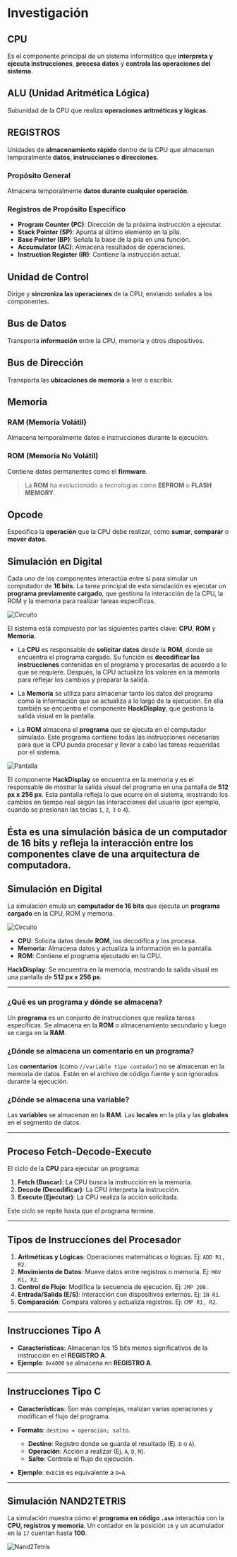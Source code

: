 # Investigación

## **CPU**
Es el componente principal de un sistema informático que **interpreta y ejecuta instrucciones**, **procesa datos** y **controla las operaciones del sistema**.

## **ALU (Unidad Aritmética Lógica)**
Subunidad de la CPU que realiza **operaciones aritméticas y lógicas**.

## **REGISTROS**
Unidades de **almacenamiento rápido** dentro de la CPU que almacenan temporalmente **datos, instrucciones o direcciones**.

### **Propósito General**
Almacena temporalmente **datos durante cualquier operación**.

### Registros de Propósito Específico
- **Program Counter (PC)**: Dirección de la próxima instrucción a ejecutar.
- **Stack Pointer (SP)**: Apunta al último elemento en la pila.
- **Base Pointer (BP)**: Señala la base de la pila en una función.
- **Accumulator (AC)**: Almacena resultados de operaciones.
- **Instruction Register (IR)**: Contiene la instrucción actual.

## **Unidad de Control**
Dirige y **sincroniza las operaciones** de la CPU, enviando señales a los componentes.

## **Bus de Datos**
Transporta **información** entre la CPU, memoria y otros dispositivos.

## **Bus de Dirección**
Transporta las **ubicaciones de memoria** a leer o escribir.

## **Memoria**

### **RAM (Memoria Volátil)**
Almacena temporalmente datos e instrucciones durante la ejecución.

### **ROM (Memoria No Volátil)**
Contiene datos permanentes como el **firmware**.

> La **ROM** ha evolucionado a tecnologías como **EEPROM** o **FLASH MEMORY**.

## **Opcode**
Especifica la **operación** que la CPU debe realizar, como **sumar**, **comparar** o **mover datos**.

## Simulación en Digital

Cada uno de los componentes interactúa entre sí para simular un computador de **16 bits**. La tarea principal de esta simulación es ejecutar un **programa previamente cargado**, que gestiona la interacción de la CPU, la ROM y la memoria para realizar tareas específicas.

![Circuito](Images1/circuito.png)

El sistema está compuesto por las siguientes partes clave: **CPU**, **ROM** y **Memoria**.

- La **CPU** es responsable de **solicitar datos** desde la **ROM**, donde se encuentra el programa cargado. Su función es **decodificar las instrucciones** contenidas en el programa y procesarlas de acuerdo a lo que se requiere. Después, la CPU actualiza los valores en la memoria para reflejar los cambios y preparar la salida.
  
- La **Memoria** se utiliza para almacenar tanto los datos del programa como la información que se actualiza a lo largo de la ejecución. En ella también se encuentra el componente **HackDisplay**, que gestiona la salida visual en la pantalla.

- La **ROM** almacena el **programa** que se ejecuta en el computador simulado. Este programa contiene todas las instrucciones necesarias para que la CPU pueda procesar y llevar a cabo las tareas requeridas por el sistema.

![Pantalla](Images1/pantalla.png)

El componente **HackDisplay** se encuentra en la memoria y es el responsable de mostrar la salida visual del programa en una pantalla de **512 px x 256 px**. Esta pantalla refleja lo que ocurre en el sistema, mostrando los cambios en tiempo real según las interacciones del usuario (por ejemplo, cuando se presionan las teclas `1`, `2`, `3` o `4`).

Ésta es una simulación básica de un computador de **16 bits** y refleja la **interacción** entre los componentes clave de una arquitectura de computadora.
---

## Simulación en Digital
La simulación emula un **computador de 16 bits** que ejecuta un **programa cargado** en la CPU, ROM y memoria.

![Circuito](images1/circuito.png)

- **CPU**: Solicita datos desde **ROM**, los decodifica y los procesa. 
- **Memoria**: Almacena datos y actualiza la información en la pantalla.
- **ROM**: Contiene el programa ejecutado en la CPU.

**HackDisplay**: Se encuentra en la memoria, mostrando la salida visual en una pantalla de **512 px x 256 px**.

---

### **¿Qué es un programa y dónde se almacena?**
Un **programa** es un conjunto de instrucciones que realiza tareas específicas. Se almacena en la **ROM** o almacenamiento secundario y luego se carga en la **RAM**.

### **¿Dónde se almacena un comentario en un programa?**
Los **comentarios** (como `//variable tipo contador`) no se almacenan en la memoria de datos. Están en el archivo de código fuente y son ignorados durante la ejecución.

### **¿Dónde se almacena una variable?**
Las **variables** se almacenan en la **RAM**. Las **locales** en la pila y las **globales** en el segmento de datos.

---

## Proceso Fetch-Decode-Execute
El ciclo de la **CPU** para ejecutar un programa:

1. **Fetch (Buscar)**: La CPU busca la instrucción en la memoria.
2. **Decode (Decodificar)**: La CPU interpreta la instrucción.
3. **Execute (Ejecutar)**: La CPU realiza la acción solicitada.

Este ciclo se repite hasta que el programa termine.

---

## Tipos de Instrucciones del Procesador

1. **Aritméticas y Lógicas**: Operaciones matemáticas o lógicas. Ej: `ADD R1, R2`.
2. **Movimiento de Datos**: Mueve datos entre registros o memoria. Ej: `MOV R1, R2`.
3. **Control de Flujo**: Modifica la secuencia de ejecución. Ej: `JMP 200`.
4. **Entrada/Salida (E/S)**: Interacción con dispositivos externos. Ej: `IN R1`.
5. **Comparación**: Compara valores y actualiza registros. Ej: `CMP R1, R2`.

---

## **Instrucciones Tipo A**
- **Características**: Almacenan los 15 bits menos significativos de la instrucción en el **REGISTRO A**.
- **Ejemplo**: `0x4000` se almacena en **REGISTRO A**.

---

## **Instrucciones Tipo C**
- **Características**: Son más complejas, realizan varias operaciones y modifican el flujo del programa.
- **Formato**: `destino = operación; salto`.
  - **Destino**: Registro donde se guarda el resultado (Ej. `D` o `A`).
  - **Operación**: Acción a realizar (Ej. `A`, `D`, `M`).
  - **Salto**: Controla el flujo de ejecución.

- **Ejemplo**: `0xEC10` es equivalente a `D=A`.

---

## Simulación NAND2TETRIS
La simulación muestra cómo el **programa en código `.asm`** interactúa con la **CPU, registros y memoria**. Un contador en la posición `16` y un acumulador en la `17` cuentan hasta **100**.

![Nand2Tetris](images1/nand2tetris.png)
